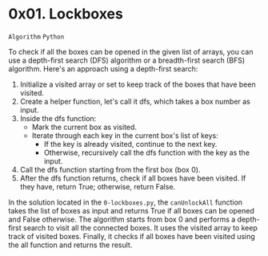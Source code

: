 # 0x01. Lockboxes
`Algorithm` `Python`

To check if all the boxes can be opened in the given list of arrays, you can use a depth-first search (DFS) algorithm or a breadth-first search (BFS) algorithm. Here's an approach using a depth-first search:

1. Initialize a visited array or set to keep track of the boxes that have been visited.
2. Create a helper function, let's call it dfs, which takes a box number as input.
3. Inside the dfs function:
   - Mark the current box as visited.
   - Iterate through each key in the current box's list of keys:
      - If the key is already visited, continue to the next key.
      - Otherwise, recursively call the dfs function with the key as the input.
4. Call the dfs function starting from the first box (box 0).
5. After the dfs function returns, check if all boxes have been visited. If they have, return True; otherwise, return False.

In the solution located in the `0-lockboxes.py`, the `canUnlockAll` function takes the list of boxes as input and returns True if all boxes can be opened and False otherwise. The algorithm starts from box 0 and performs a depth-first search to visit all the connected boxes. It uses the visited array to keep track of visited boxes. Finally, it checks if all boxes have been visited using the all function and returns the result.

